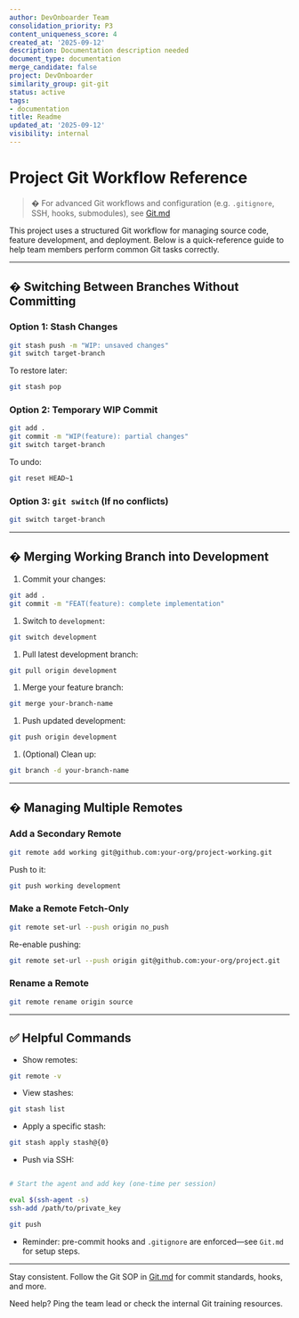 ```yaml
---
author: DevOnboarder Team
consolidation_priority: P3
content_uniqueness_score: 4
created_at: '2025-09-12'
description: Documentation description needed
document_type: documentation
merge_candidate: false
project: DevOnboarder
similarity_group: git-git
status: active
tags:
- documentation
title: Readme
updated_at: '2025-09-12'
visibility: internal
---
```


# Project Git Workflow Reference

> � For advanced Git workflows and configuration (e.g. `.gitignore`, SSH,
> hooks, submodules), see [Git.md](./Git.md)

This project uses a structured Git workflow for managing source code, feature
development, and deployment. Below is a quick-reference guide to help team
members perform common Git tasks correctly.

---

## � Switching Between Branches Without Committing

### Option 1: Stash Changes

```bash
git stash push -m "WIP: unsaved changes"
git switch target-branch

```

To restore later:

```bash
git stash pop

```

### Option 2: Temporary WIP Commit

```bash
git add .
git commit -m "WIP(feature): partial changes"
git switch target-branch

```

To undo:

```bash
git reset HEAD~1

```

### Option 3: `git switch` (If no conflicts)

```bash
git switch target-branch

```

---

## � Merging Working Branch into Development

1. Commit your changes:

```bash
git add .
git commit -m "FEAT(feature): complete implementation"

```

1. Switch to `development`:

```bash
git switch development

```

1. Pull latest development branch:

```bash
git pull origin development

```

1. Merge your feature branch:

```bash
git merge your-branch-name

```

1. Push updated development:

```bash
git push origin development

```

1. (Optional) Clean up:

```bash
git branch -d your-branch-name

```

---

## � Managing Multiple Remotes

### Add a Secondary Remote

```bash
git remote add working git@github.com:your-org/project-working.git

```

Push to it:

```bash
git push working development

```

### Make a Remote Fetch-Only

```bash
git remote set-url --push origin no_push

```

Re-enable pushing:

```bash
git remote set-url --push origin git@github.com:your-org/project.git

```

### Rename a Remote

```bash
git remote rename origin source

```

---

## ✅ Helpful Commands

- Show remotes:

```bash
git remote -v

```

- View stashes:

```bash
git stash list

```

- Apply a specific stash:

```bash
git stash apply stash@{0}

```

- Push via SSH:

```bash

# Start the agent and add key (one-time per session)

eval $(ssh-agent -s)
ssh-add /path/to/private_key

git push

```

- Reminder: pre-commit hooks and `.gitignore` are enforced—see `Git.md` for setup steps.

---

Stay consistent. Follow the Git SOP in [Git.md](./Git.md) for commit standards, hooks, and more.

Need help? Ping the team lead or check the internal Git training resources.
